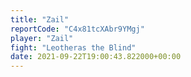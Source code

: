 ```yaml
---
title: "Zail"
reportCode: "C4x81tcXAbr9YMgj"
player: "Zail"
fight: "Leotheras the Blind"
date: 2021-09-22T19:00:43.822000+00:00
---
```


